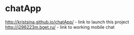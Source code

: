 # chatApp

http://kristsina.github.io/chatApp/ - link to launch this project
http://j296223m.bget.ru/ - link to working mobile chat
